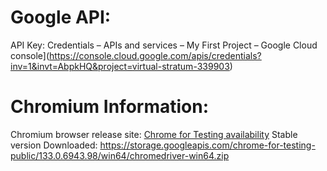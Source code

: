 # Google API:

API Key: 
Credentials – APIs and services – My First Project – Google Cloud console](https://console.cloud.google.com/apis/credentials?inv=1&invt=AbpkHQ&project=virtual-stratum-339903)

# Chromium Information:

Chromium browser release site: [Chrome for Testing availability](https://googlechromelabs.github.io/chrome-for-testing/#stable)
Stable version Downloaded: https://storage.googleapis.com/chrome-for-testing-public/133.0.6943.98/win64/chromedriver-win64.zip

